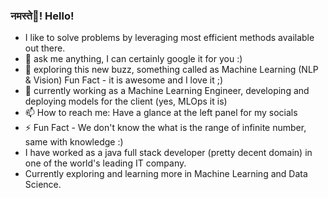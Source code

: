 ### नमस्ते🙏! Hello!   

<!--
**pachgadehardik/pachgadehardik** is a ✨ _special_ ✨ repository because its `README.md` (this file) appears on your GitHub profile.

Here are some ideas to get you started:

- 
- 🌱 I’m currently learning ...
- 👯 I’m looking to collaborate on ...
- 🤔 I’m looking for help with ...
- 💬 Ask me about ...
- 📫 How to reach me: ...
- 😄 Pronouns: ...
- ⚡ Fun fact: ...
-->
-  I like to solve problems by leveraging most efficient methods available out there. 
- 💬 ask me anything, I can certainly google it for you :)
- 🌱 exploring this new buzz, something called as Machine Learning (NLP & Vision) Fun Fact - it is awesome and I love it ;) 
- 🔭 currently working as a Machine Learning Engineer, developing and deploying models for the client (yes, MLOps it is)
- 📫 How to reach me: Have a glance at the left panel for my socials
- ⚡ Fun Fact - We don't know the what is the range of infinite number, same with knowledge :) 
- I have worked as a java full stack developer (pretty decent domain) in one of the world's leading IT company. 
- Currently exploring and learning more in Machine Learning and Data Science.
